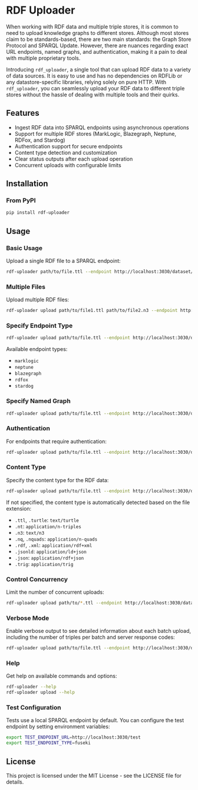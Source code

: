 # RDF Uploader

When working with RDF data and multiple triple stores, it is common to need to upload knowledge graphs to different stores. Although most stores claim to be standards-based, there are two main standards: the Graph Store Protocol and SPARQL Update. However, there are nuances regarding exact URL endpoints, named graphs, and authentication, making it a pain to deal with multiple proprietary tools.

Introducing `rdf_uploader`, a single tool that can upload RDF data to a variety of data sources. It is easy to use and has no dependencies on RDFLib or any datastore-specific libraries, relying solely on pure HTTP. With `rdf_uploader`, you can seamlessly upload your RDF data to different triple stores without the hassle of dealing with multiple tools and their quirks.

## Features

- Ingest RDF data into SPARQL endpoints using asynchronous operations
- Support for multiple RDF stores (MarkLogic, Blazegraph, Neptune, RDFox, and Stardog)
- Authentication support for secure endpoints
- Content type detection and customization
- Clear status outputs after each upload operation
- Concurrent uploads with configurable limits

## Installation

### From PyPI

```bash
pip install rdf-uploader
```

## Usage

### Basic Usage

Upload a single RDF file to a SPARQL endpoint:

```bash
rdf-uploader path/to/file.ttl --endpoint http://localhost:3030/dataset/sparql
```

### Multiple Files

Upload multiple RDF files:

```bash
rdf-uploader upload path/to/file1.ttl path/to/file2.n3 --endpoint http://localhost:3030/dataset/sparql
```

### Specify Endpoint Type

```bash
rdf-uploader upload path/to/file.ttl --endpoint http://localhost:3030/dataset/sparql --type fuseki
```

Available endpoint types:
- `marklogic`
- `neptune`
- `blazegraph`
- `rdfox`
- `stardog`

### Specify Named Graph

```bash
rdf-uploader upload path/to/file.ttl --endpoint http://localhost:3030/dataset/sparql --graph http://example.org/graph
```

### Authentication

For endpoints that require authentication:

```bash
rdf-uploader upload path/to/file.ttl --endpoint http://localhost:3030/dataset/sparql --username myuser --password mypass
```

### Content Type

Specify the content type for the RDF data:

```bash
rdf-uploader upload path/to/file.ttl --endpoint http://localhost:3030/dataset/sparql --content-type "text/turtle"
```

If not specified, the content type is automatically detected based on the file extension:
- `.ttl`, `.turtle`: `text/turtle`
- `.nt`: `application/n-triples`
- `.n3`: `text/n3`
- `.nq`, `.nquads`: `application/n-quads`
- `.rdf`, `.xml`: `application/rdf+xml`
- `.jsonld`: `application/ld+json`
- `.json`: `application/rdf+json`
- `.trig`: `application/trig`

### Control Concurrency

Limit the number of concurrent uploads:

```bash
rdf-uploader upload path/to/*.ttl --endpoint http://localhost:3030/dataset/sparql --concurrent 10
```

### Verbose Mode

Enable verbose output to see detailed information about each batch upload, including the number of triples per batch and server response codes:

```bash
rdf-uploader upload path/to/file.ttl --endpoint http://localhost:3030/dataset/sparql --verbose
```

### Help

Get help on available commands and options:

```bash
rdf-uploader --help
rdf-uploader upload --help
```


### Test Configuration

Tests use a local SPARQL endpoint by default. You can configure the test endpoint by setting environment variables:

```bash
export TEST_ENDPOINT_URL=http://localhost:3030/test
export TEST_ENDPOINT_TYPE=fuseki
```

## License

This project is licensed under the MIT License - see the LICENSE file for details.
